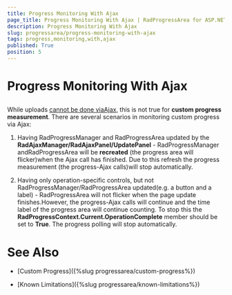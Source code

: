 ```yaml
---
title: Progress Monitoring With Ajax
page_title: Progress Monitoring With Ajax | RadProgressArea for ASP.NET AJAX Documentation
description: Progress Monitoring With Ajax
slug: progressarea/progress-monitoring-with-ajax
tags: progress,monitoring,with,ajax
published: True
position: 5
---
```


# Progress Monitoring With Ajax



## 

While uploads [cannot be done viaAjax](FAD82F72-C811-423F-9588-5F4D380E61AA), this is not true for **custom progress measurement**. There are several scenarios in monitoring custom progress via Ajax:

1) Having RadProgressManager and RadProgressArea updated by the **RadAjaxManager/RadAjaxPanel/UpdatePanel** - RadProgressManager andRadProgressArea will be **recreated** (the progress area will flicker)when the Ajax call has finished. Due to this refresh the progress measurement (the progress-Ajax calls)will stop automatically.

2) Having only operation-specific controls, but not RadProgressManager/RadProgressArea updated(e.g. a button and a label) - RadProgressArea will not flicker when the page update finishes.However, the progress-Ajax calls will continue and the time label of the progress area will continue counting. To stop this the **RadProgressContext.Current.OperationComplete** member should be set to **True**. The progress polling will stop automatically.



# See Also

 * [Custom Progress]({%slug progressarea/custom-progress%})

 * [Known Limitations]({%slug progressarea/known-limitations%})
